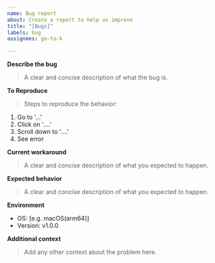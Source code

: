 ```yaml
---
name: Bug report
about: Create a report to help us improve
title: "[Bugs]"
labels: bug
assignees: go-to-k

---
```


**Describe the bug**
> A clear and concise description of what the bug is.

**To Reproduce**
> Steps to reproduce the behavior:
1. Go to '...'
2. Click on '....'
3. Scroll down to '....'
4. See error

**Current workaround**
> A clear and concise description of what you expected to happen.

**Expected behavior**
> A clear and concise description of what you expected to happen.

**Environment**
- OS: [e.g. macOS(arm64)]
- Version: v1.0.0

**Additional context**
> Add any other context about the problem here.
